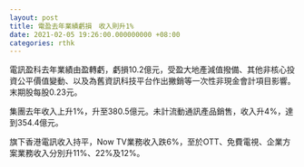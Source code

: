```yaml
---
layout: post
title: 電盈去年業績虧損　收入則升1%
date: 2021-02-05 19:26:00.000000000 +08:00
categories: rthk
---
```


電訊盈科去年業績由盈轉虧，虧損10.2億元，受盈大地產減值撥備、其他非核心投資公平價值變動、以及為舊資訊科技平台作出撇銷等一次性非現金會計項目影響。末期股每股0.23元。

集團去年收入上升1%，升至380.5億元。未計流動通訊產品銷售，收入升4%，達到354.4億元。

旗下香港電訊收入持平，Now TV業務收入跌6%，至於OTT、免費電視、企業方案業務收入分別升11%、22%及12%。
